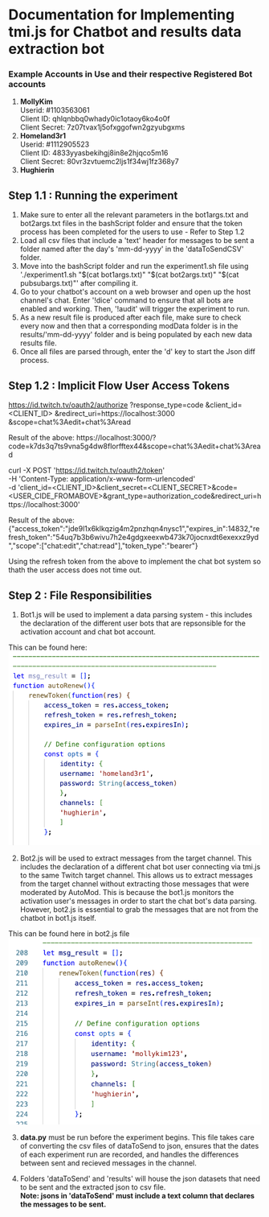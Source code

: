 Documentation for Implementing tmi.js for Chatbot and results data extraction bot
===============
### Example Accounts in Use and their respective Registered Bot accounts
1. <b>MollyKim</b> <br/> Userid: #1103563061 <br/> Client ID: qhlqnbbq0whady0ic1otaoy6ko4o0f <br/> Client Secret: 7z07tvax1j5ofxggofwn2gzyubgxms
2. <b>Homeland3r1</b> <br/> Userid: #1112905523 <br/> Client ID: 4833yyasbekihgj8in8e2hjqco5m16 <br/> Client Secret: 80vr3zvtuemc2ljs1f34wj1fz368y7
3. <b>Hughierin</b>

## Step 1.1 : Running the experiment
1. Make sure to enter all the relevant parameters in the bot1args.txt and bot2args.txt files in the bashScript folder and ensure that the token process has been completed for the users to use - Refer to Step 1.2
2. Load all csv files that include a 'text' header for messages to be sent a folder named after the day's 'mm-dd-yyyy' in the 'dataToSendCSV' folder. 
3. Move into the bashScript folder and run the experiment1.sh file using './experiment1.sh "$(cat bot1args.txt)" "$(cat bot2args.txt)" "$(cat pubsubargs.txt)"' after compiling it. 
4. Go to your chatbot's account on a web browser and open up the host channel's chat. Enter '!dice' command to ensure that all bots are enabled and working. Then, '!audit' will trigger the experiment to run. 
5. As a new result file is produced after each file, make sure to check every now and then that a corresponding modData folder is in the results/'mm-dd-yyyy' folder and is being populated by each new data results file. 
6. Once all files are parsed through, enter the 'd' key to start the Json diff process. 

## Step 1.2 : Implicit Flow User Access Tokens
https://id.twitch.tv/oauth2/authorize
?response_type=code
&client_id=<CLIENT_ID>
&redirect_uri=https://localhost:3000
&scope=chat%3Aedit+chat%3Aread

Result of the above:
https://localhost:3000/?code=k7ds3q7ts9vna5g4dw8florfftex44&scope=chat%3Aedit+chat%3Aread

curl -X POST 'https://id.twitch.tv/oauth2/token' \
     -H 'Content-Type: application/x-www-form-urlencoded' \
     -d 'client_id=<CLIENT_ID>&client_secret=<CLIENT_SECRET>&code=<USER_CIDE_FROMABOVE>&grant_type=authorization_code&redirect_uri=https://localhost:3000'

Result of the above:
{"access_token":"jde9l1x6klkqzig4m2pnzhqn4nysc1","expires_in":14832,"refresh_token":"54uq7b3b6wivu7h2e4gdgxeexwb473k70jocnxdt6exexxz9yd","scope":["chat:edit","chat:read"],"token_type":"bearer"}

Using the refresh token from the above to implement the chat bot system so thath the user access does not time out. 

## Step 2 : File Responsibilities
1. Bot1.js will be used to implement a data parsing system - this includes the declaration of the different user bots that are repsonsible for the activation account and chat bot account. 

This can be found here: ![Bot1 User Declaration Codes](readMeimages/bot1User.png)

2. Bot2.js will be used to extract messages from the target channel. This includes the declaration of a different chat bot user connecting via tmi.js to the same Twitch target channel. This allows us to extract messages from the target channel without extracting those messages that were moderated by AutoMod. This is because the bot1.js monitors the activation user's messages in order to start the chat bot's data parsing. However, bot2.js is essential to grab the messages that are not from the chatbot in bot1.js itself. 

This can be found here in bot2.js file ![Bot2 User Declaration Codes](readMeimages/bot2User.png)

3. <b>data.py</b> must be run before the experiment begins. This file takes care of converting the csv files of dataToSend to json, ensures that the dates of each experiment run are recorded, and handles the differences between sent and recieved messages in the channel. 

4. Folders 'dataToSend' and 'results' will house the json datasets that need to be sent and the extracted json to csv file.<br/> 
<b>Note: jsons in 'dataToSend' must include a text column that declares the messages to be sent.</b>